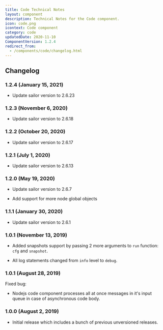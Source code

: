 ```yaml
---
title: Code Technical Notes
layout: component
description: Technical Notes for the Code component.
icon: code.png
icontext: Code component
category: code
updatedDate: 2020-11-10
ComponentVersion: 1.2.4
redirect_from:
  - /components/code/changelog.html
---
```


## Changelog

### 1.2.4 (January 15, 2021)

* Update sailor version to 2.6.23

### 1.2.3 (November 6, 2020)

* Update sailor version to 2.6.18

### 1.2.2 (October 20, 2020)

* Update sailor version to 2.6.17

### 1.2.1 (July 1, 2020)

* Update sailor version to 2.6.13

### 1.2.0 (May 19, 2020)

* Update sailor version to 2.6.7

* Add support for more node global objects

### 1.1.1 (January 30, 2020)

* Update sailor version to 2.6.1

### 1.0.1 (November 13, 2019)

* Added snapshots support by passing 2 more arguments to `run` function: `cfg` and `snapshot`.

* All log statements changed from `info` level to `debug`.

### 1.0.1 (August 28, 2019)

Fixed bug:

* Nodejs code component processes all at once messages in it's input queue in case of asynchronous code body.

### 1.0.0 (August 2, 2019)

* Initial release which includes a bunch of previous unversioned releases.
